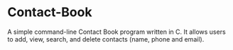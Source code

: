 # Contact-Book
A simple command-line Contact Book program written in C.   It allows users to add, view, search, and delete contacts (name, phone and email).
